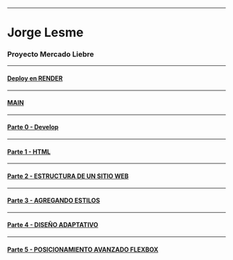 ***
# Jorge Lesme
### Proyecto Mercado Liebre
***

#### [Deploy en RENDER](https://mercadoliebre-57w3.onrender.com)

***

#### [MAIN](https://github.com/Fenixbvh683/MercadoLiebre/tree/main)
***

#### [Parte  0 - Develop](https://github.com/Fenixbvh683/MercadoLiebre/tree/develop)
***

#### [Parte 1 - HTML](https://github.com/Fenixbvh683/MercadoLiebre/tree/maquetado)
***

#### [Parte 2 - ESTRUCTURA DE UN SITIO WEB](https://github.com/Fenixbvh683/MercadoLiebre/tree/footercss)

***

#### [Parte 3 - AGREGANDO ESTILOS](https://github.com/Fenixbvh683/MercadoLiebre/tree/quiebre)

***

#### [Parte 4 - DISEÑO ADAPTATIVO](https://github.com/Fenixbvh683/MercadoLiebre/tree/quiebre)

***

#### [Parte 5 - POSICIONAMIENTO AVANZADO FLEXBOX](https://github.com/Fenixbvh683/MercadoLiebre/tree/flexbox)

